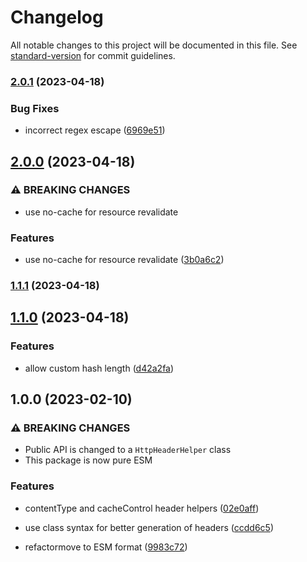 # Changelog

All notable changes to this project will be documented in this file. See [standard-version](https://github.com/conventional-changelog/standard-version) for commit guidelines.

### [2.0.1](https://github.com/otakustay/http-header-helper/compare/v2.0.0...v2.0.1) (2023-04-18)


### Bug Fixes

* incorrect regex escape ([6969e51](https://github.com/otakustay/http-header-helper/commit/6969e51b6bce7dd7f631f2efcd431baceaa48065))

## [2.0.0](https://github.com/otakustay/http-header-helper/compare/v1.1.1...v2.0.0) (2023-04-18)


### ⚠ BREAKING CHANGES

* use no-cache for resource revalidate

### Features

* use no-cache for resource revalidate ([3b0a6c2](https://github.com/otakustay/http-header-helper/commit/3b0a6c25d44ea175055484546130e65c91610333))

### [1.1.1](https://github.com/otakustay/http-header-helper/compare/v1.1.0...v1.1.1) (2023-04-18)

## [1.1.0](https://github.com/otakustay/http-header-helper/compare/v1.0.0...v1.1.0) (2023-04-18)


### Features

* allow custom hash length ([d42a2fa](https://github.com/otakustay/http-header-helper/commit/d42a2fad6066d00aea6b0cee3f745550fc3380aa))

## 1.0.0 (2023-02-10)


### ⚠ BREAKING CHANGES

* Public API is changed to a `HttpHeaderHelper` class
* This package is now pure ESM

### Features

* contentType and cacheControl header helpers ([02e0aff](https://github.com/otakustay/http-header-helper/commit/02e0affe7d187118acc6c6615705e5631c62ad7e))
* use class syntax for better generation of headers ([ccdd6c5](https://github.com/otakustay/http-header-helper/commit/ccdd6c5b26deba64fbfb8713ae66e36c2940f6ed))


* refactormove to ESM format ([9983c72](https://github.com/otakustay/http-header-helper/commit/9983c72f865bb0530d3ac0f78863343458905ed8))
